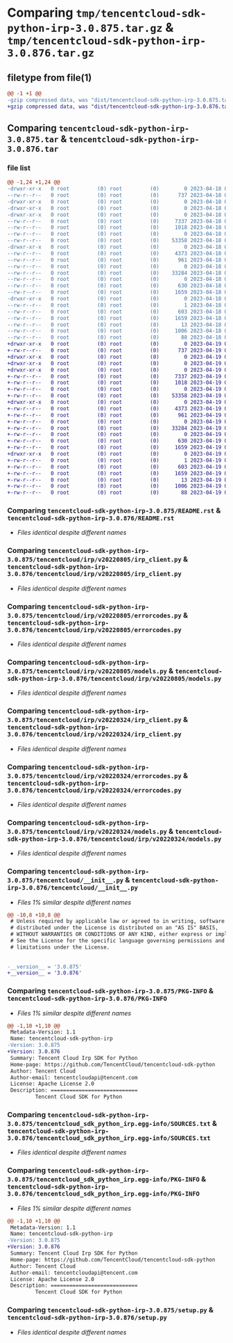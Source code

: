 # Comparing `tmp/tencentcloud-sdk-python-irp-3.0.875.tar.gz` & `tmp/tencentcloud-sdk-python-irp-3.0.876.tar.gz`

## filetype from file(1)

```diff
@@ -1 +1 @@
-gzip compressed data, was "dist/tencentcloud-sdk-python-irp-3.0.875.tar", last modified: Tue Apr 18 00:44:42 2023, max compression
+gzip compressed data, was "dist/tencentcloud-sdk-python-irp-3.0.876.tar", last modified: Wed Apr 19 00:30:36 2023, max compression
```

## Comparing `tencentcloud-sdk-python-irp-3.0.875.tar` & `tencentcloud-sdk-python-irp-3.0.876.tar`

### file list

```diff
@@ -1,24 +1,24 @@
-drwxr-xr-x   0 root         (0) root         (0)        0 2023-04-18 00:44:42.000000 tencentcloud-sdk-python-irp-3.0.875/
--rw-r--r--   0 root         (0) root         (0)      737 2023-04-18 00:44:42.000000 tencentcloud-sdk-python-irp-3.0.875/README.rst
-drwxr-xr-x   0 root         (0) root         (0)        0 2023-04-18 00:44:42.000000 tencentcloud-sdk-python-irp-3.0.875/tencentcloud/
-drwxr-xr-x   0 root         (0) root         (0)        0 2023-04-18 00:44:42.000000 tencentcloud-sdk-python-irp-3.0.875/tencentcloud/irp/
-drwxr-xr-x   0 root         (0) root         (0)        0 2023-04-18 00:44:42.000000 tencentcloud-sdk-python-irp-3.0.875/tencentcloud/irp/v20220805/
--rw-r--r--   0 root         (0) root         (0)     7337 2023-04-18 00:44:42.000000 tencentcloud-sdk-python-irp-3.0.875/tencentcloud/irp/v20220805/irp_client.py
--rw-r--r--   0 root         (0) root         (0)     1018 2023-04-18 00:44:42.000000 tencentcloud-sdk-python-irp-3.0.875/tencentcloud/irp/v20220805/errorcodes.py
--rw-r--r--   0 root         (0) root         (0)        0 2023-04-18 00:44:42.000000 tencentcloud-sdk-python-irp-3.0.875/tencentcloud/irp/v20220805/__init__.py
--rw-r--r--   0 root         (0) root         (0)    53358 2023-04-18 00:44:42.000000 tencentcloud-sdk-python-irp-3.0.875/tencentcloud/irp/v20220805/models.py
-drwxr-xr-x   0 root         (0) root         (0)        0 2023-04-18 00:44:42.000000 tencentcloud-sdk-python-irp-3.0.875/tencentcloud/irp/v20220324/
--rw-r--r--   0 root         (0) root         (0)     4373 2023-04-18 00:44:42.000000 tencentcloud-sdk-python-irp-3.0.875/tencentcloud/irp/v20220324/irp_client.py
--rw-r--r--   0 root         (0) root         (0)      961 2023-04-18 00:44:42.000000 tencentcloud-sdk-python-irp-3.0.875/tencentcloud/irp/v20220324/errorcodes.py
--rw-r--r--   0 root         (0) root         (0)        0 2023-04-18 00:44:42.000000 tencentcloud-sdk-python-irp-3.0.875/tencentcloud/irp/v20220324/__init__.py
--rw-r--r--   0 root         (0) root         (0)    33284 2023-04-18 00:44:42.000000 tencentcloud-sdk-python-irp-3.0.875/tencentcloud/irp/v20220324/models.py
--rw-r--r--   0 root         (0) root         (0)        0 2023-04-18 00:44:42.000000 tencentcloud-sdk-python-irp-3.0.875/tencentcloud/irp/__init__.py
--rw-r--r--   0 root         (0) root         (0)      630 2023-04-18 00:44:42.000000 tencentcloud-sdk-python-irp-3.0.875/tencentcloud/__init__.py
--rw-r--r--   0 root         (0) root         (0)     1659 2023-04-18 00:44:42.000000 tencentcloud-sdk-python-irp-3.0.875/PKG-INFO
-drwxr-xr-x   0 root         (0) root         (0)        0 2023-04-18 00:44:42.000000 tencentcloud-sdk-python-irp-3.0.875/tencentcloud_sdk_python_irp.egg-info/
--rw-r--r--   0 root         (0) root         (0)        1 2023-04-18 00:44:42.000000 tencentcloud-sdk-python-irp-3.0.875/tencentcloud_sdk_python_irp.egg-info/dependency_links.txt
--rw-r--r--   0 root         (0) root         (0)      603 2023-04-18 00:44:42.000000 tencentcloud-sdk-python-irp-3.0.875/tencentcloud_sdk_python_irp.egg-info/SOURCES.txt
--rw-r--r--   0 root         (0) root         (0)     1659 2023-04-18 00:44:42.000000 tencentcloud-sdk-python-irp-3.0.875/tencentcloud_sdk_python_irp.egg-info/PKG-INFO
--rw-r--r--   0 root         (0) root         (0)       13 2023-04-18 00:44:42.000000 tencentcloud-sdk-python-irp-3.0.875/tencentcloud_sdk_python_irp.egg-info/top_level.txt
--rw-r--r--   0 root         (0) root         (0)     1006 2023-04-18 00:44:42.000000 tencentcloud-sdk-python-irp-3.0.875/setup.py
--rw-r--r--   0 root         (0) root         (0)       88 2023-04-18 00:44:42.000000 tencentcloud-sdk-python-irp-3.0.875/setup.cfg
+drwxr-xr-x   0 root         (0) root         (0)        0 2023-04-19 00:30:36.000000 tencentcloud-sdk-python-irp-3.0.876/
+-rw-r--r--   0 root         (0) root         (0)      737 2023-04-19 00:30:35.000000 tencentcloud-sdk-python-irp-3.0.876/README.rst
+drwxr-xr-x   0 root         (0) root         (0)        0 2023-04-19 00:30:36.000000 tencentcloud-sdk-python-irp-3.0.876/tencentcloud/
+drwxr-xr-x   0 root         (0) root         (0)        0 2023-04-19 00:30:36.000000 tencentcloud-sdk-python-irp-3.0.876/tencentcloud/irp/
+drwxr-xr-x   0 root         (0) root         (0)        0 2023-04-19 00:30:36.000000 tencentcloud-sdk-python-irp-3.0.876/tencentcloud/irp/v20220805/
+-rw-r--r--   0 root         (0) root         (0)     7337 2023-04-19 00:30:35.000000 tencentcloud-sdk-python-irp-3.0.876/tencentcloud/irp/v20220805/irp_client.py
+-rw-r--r--   0 root         (0) root         (0)     1018 2023-04-19 00:30:35.000000 tencentcloud-sdk-python-irp-3.0.876/tencentcloud/irp/v20220805/errorcodes.py
+-rw-r--r--   0 root         (0) root         (0)        0 2023-04-19 00:30:35.000000 tencentcloud-sdk-python-irp-3.0.876/tencentcloud/irp/v20220805/__init__.py
+-rw-r--r--   0 root         (0) root         (0)    53358 2023-04-19 00:30:35.000000 tencentcloud-sdk-python-irp-3.0.876/tencentcloud/irp/v20220805/models.py
+drwxr-xr-x   0 root         (0) root         (0)        0 2023-04-19 00:30:36.000000 tencentcloud-sdk-python-irp-3.0.876/tencentcloud/irp/v20220324/
+-rw-r--r--   0 root         (0) root         (0)     4373 2023-04-19 00:30:35.000000 tencentcloud-sdk-python-irp-3.0.876/tencentcloud/irp/v20220324/irp_client.py
+-rw-r--r--   0 root         (0) root         (0)      961 2023-04-19 00:30:35.000000 tencentcloud-sdk-python-irp-3.0.876/tencentcloud/irp/v20220324/errorcodes.py
+-rw-r--r--   0 root         (0) root         (0)        0 2023-04-19 00:30:35.000000 tencentcloud-sdk-python-irp-3.0.876/tencentcloud/irp/v20220324/__init__.py
+-rw-r--r--   0 root         (0) root         (0)    33284 2023-04-19 00:30:35.000000 tencentcloud-sdk-python-irp-3.0.876/tencentcloud/irp/v20220324/models.py
+-rw-r--r--   0 root         (0) root         (0)        0 2023-04-19 00:30:35.000000 tencentcloud-sdk-python-irp-3.0.876/tencentcloud/irp/__init__.py
+-rw-r--r--   0 root         (0) root         (0)      630 2023-04-19 00:30:35.000000 tencentcloud-sdk-python-irp-3.0.876/tencentcloud/__init__.py
+-rw-r--r--   0 root         (0) root         (0)     1659 2023-04-19 00:30:36.000000 tencentcloud-sdk-python-irp-3.0.876/PKG-INFO
+drwxr-xr-x   0 root         (0) root         (0)        0 2023-04-19 00:30:36.000000 tencentcloud-sdk-python-irp-3.0.876/tencentcloud_sdk_python_irp.egg-info/
+-rw-r--r--   0 root         (0) root         (0)        1 2023-04-19 00:30:35.000000 tencentcloud-sdk-python-irp-3.0.876/tencentcloud_sdk_python_irp.egg-info/dependency_links.txt
+-rw-r--r--   0 root         (0) root         (0)      603 2023-04-19 00:30:36.000000 tencentcloud-sdk-python-irp-3.0.876/tencentcloud_sdk_python_irp.egg-info/SOURCES.txt
+-rw-r--r--   0 root         (0) root         (0)     1659 2023-04-19 00:30:35.000000 tencentcloud-sdk-python-irp-3.0.876/tencentcloud_sdk_python_irp.egg-info/PKG-INFO
+-rw-r--r--   0 root         (0) root         (0)       13 2023-04-19 00:30:35.000000 tencentcloud-sdk-python-irp-3.0.876/tencentcloud_sdk_python_irp.egg-info/top_level.txt
+-rw-r--r--   0 root         (0) root         (0)     1006 2023-04-19 00:30:35.000000 tencentcloud-sdk-python-irp-3.0.876/setup.py
+-rw-r--r--   0 root         (0) root         (0)       88 2023-04-19 00:30:36.000000 tencentcloud-sdk-python-irp-3.0.876/setup.cfg
```

### Comparing `tencentcloud-sdk-python-irp-3.0.875/README.rst` & `tencentcloud-sdk-python-irp-3.0.876/README.rst`

 * *Files identical despite different names*

### Comparing `tencentcloud-sdk-python-irp-3.0.875/tencentcloud/irp/v20220805/irp_client.py` & `tencentcloud-sdk-python-irp-3.0.876/tencentcloud/irp/v20220805/irp_client.py`

 * *Files identical despite different names*

### Comparing `tencentcloud-sdk-python-irp-3.0.875/tencentcloud/irp/v20220805/errorcodes.py` & `tencentcloud-sdk-python-irp-3.0.876/tencentcloud/irp/v20220805/errorcodes.py`

 * *Files identical despite different names*

### Comparing `tencentcloud-sdk-python-irp-3.0.875/tencentcloud/irp/v20220805/models.py` & `tencentcloud-sdk-python-irp-3.0.876/tencentcloud/irp/v20220805/models.py`

 * *Files identical despite different names*

### Comparing `tencentcloud-sdk-python-irp-3.0.875/tencentcloud/irp/v20220324/irp_client.py` & `tencentcloud-sdk-python-irp-3.0.876/tencentcloud/irp/v20220324/irp_client.py`

 * *Files identical despite different names*

### Comparing `tencentcloud-sdk-python-irp-3.0.875/tencentcloud/irp/v20220324/errorcodes.py` & `tencentcloud-sdk-python-irp-3.0.876/tencentcloud/irp/v20220324/errorcodes.py`

 * *Files identical despite different names*

### Comparing `tencentcloud-sdk-python-irp-3.0.875/tencentcloud/irp/v20220324/models.py` & `tencentcloud-sdk-python-irp-3.0.876/tencentcloud/irp/v20220324/models.py`

 * *Files identical despite different names*

### Comparing `tencentcloud-sdk-python-irp-3.0.875/tencentcloud/__init__.py` & `tencentcloud-sdk-python-irp-3.0.876/tencentcloud/__init__.py`

 * *Files 1% similar despite different names*

```diff
@@ -10,8 +10,8 @@
 # Unless required by applicable law or agreed to in writing, software
 # distributed under the License is distributed on an "AS IS" BASIS,
 # WITHOUT WARRANTIES OR CONDITIONS OF ANY KIND, either express or implied.
 # See the License for the specific language governing permissions and
 # limitations under the License.
 
 
-__version__ = '3.0.875'
+__version__ = '3.0.876'
```

### Comparing `tencentcloud-sdk-python-irp-3.0.875/PKG-INFO` & `tencentcloud-sdk-python-irp-3.0.876/PKG-INFO`

 * *Files 1% similar despite different names*

```diff
@@ -1,10 +1,10 @@
 Metadata-Version: 1.1
 Name: tencentcloud-sdk-python-irp
-Version: 3.0.875
+Version: 3.0.876
 Summary: Tencent Cloud Irp SDK for Python
 Home-page: https://github.com/TencentCloud/tencentcloud-sdk-python
 Author: Tencent Cloud
 Author-email: tencentcloudapi@tencent.com
 License: Apache License 2.0
 Description: ============================
         Tencent Cloud SDK for Python
```

### Comparing `tencentcloud-sdk-python-irp-3.0.875/tencentcloud_sdk_python_irp.egg-info/SOURCES.txt` & `tencentcloud-sdk-python-irp-3.0.876/tencentcloud_sdk_python_irp.egg-info/SOURCES.txt`

 * *Files identical despite different names*

### Comparing `tencentcloud-sdk-python-irp-3.0.875/tencentcloud_sdk_python_irp.egg-info/PKG-INFO` & `tencentcloud-sdk-python-irp-3.0.876/tencentcloud_sdk_python_irp.egg-info/PKG-INFO`

 * *Files 1% similar despite different names*

```diff
@@ -1,10 +1,10 @@
 Metadata-Version: 1.1
 Name: tencentcloud-sdk-python-irp
-Version: 3.0.875
+Version: 3.0.876
 Summary: Tencent Cloud Irp SDK for Python
 Home-page: https://github.com/TencentCloud/tencentcloud-sdk-python
 Author: Tencent Cloud
 Author-email: tencentcloudapi@tencent.com
 License: Apache License 2.0
 Description: ============================
         Tencent Cloud SDK for Python
```

### Comparing `tencentcloud-sdk-python-irp-3.0.875/setup.py` & `tencentcloud-sdk-python-irp-3.0.876/setup.py`

 * *Files identical despite different names*

